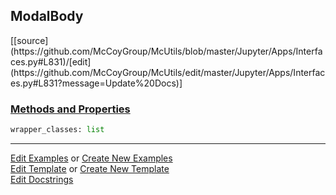 ## <a id="McUtils.Jupyter.Apps.Interfaces.ModalBody">ModalBody</a> 
<div class="docs-source-link" markdown="1">
[[source](https://github.com/McCoyGroup/McUtils/blob/master/Jupyter/Apps/Interfaces.py#L831)/[edit](https://github.com/McCoyGroup/McUtils/edit/master/Jupyter/Apps/Interfaces.py#L831?message=Update%20Docs)]
</div>



<div class="collapsible-section">
 <div class="collapsible-section collapsible-section-header" markdown="1">
 
### <a class="collapse-link" data-toggle="collapse" href="#methods">Methods and Properties</a> <a class="float-right" data-toggle="collapse" href="#methods"><i class="fa fa-chevron-down"></i></a>

 </div>
 <div class="collapsible-section collapsible-section-body collapse" id="methods" markdown="1">

```python
wrapper_classes: list
```


 </div>
</div>




___

[Edit Examples](https://github.com/McCoyGroup/McUtils/edit/gh-pages/ci/examples/McUtils/Jupyter/Apps/Interfaces/ModalBody.md) or 
[Create New Examples](https://github.com/McCoyGroup/McUtils/new/gh-pages/?filename=ci/examples/McUtils/Jupyter/Apps/Interfaces/ModalBody.md) <br/>
[Edit Template](https://github.com/McCoyGroup/McUtils/edit/gh-pages/ci/docs/McUtils/Jupyter/Apps/Interfaces/ModalBody.md) or 
[Create New Template](https://github.com/McCoyGroup/McUtils/new/gh-pages/?filename=ci/docs/templates/McUtils/Jupyter/Apps/Interfaces/ModalBody.md) <br/>
[Edit Docstrings](https://github.com/McCoyGroup/McUtils/edit/master/Jupyter/Apps/Interfaces.py#L831?message=Update%20Docs)